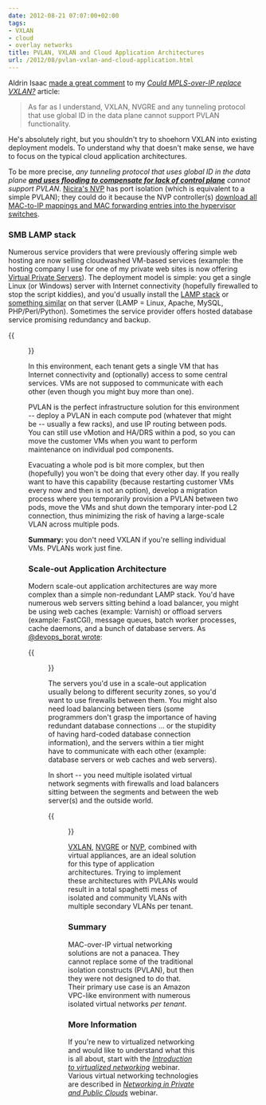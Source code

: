 ```yaml
---
date: 2012-08-21 07:07:00+02:00
tags:
- VXLAN
- cloud
- overlay networks
title: PVLAN, VXLAN and Cloud Application Architectures
url: /2012/08/pvlan-vxlan-and-cloud-application.html
---
```

Aldrin Isaac [made a great comment](/2012/07/could-mpls-over-ip-replace-vxlan-or.html?showComment=1344218766617#c3812932304135234188) to my [*Could MPLS-over-IP replace VXLAN?*](/2012/07/could-mpls-over-ip-replace-vxlan-or.html) article:

> As far as I understand, VXLAN, NVGRE and any tunneling protocol that use global ID in the data plane cannot support PVLAN functionality.

He's absolutely right, but you shouldn't try to shoehorn VXLAN into existing deployment models. To understand why that doesn't make sense, we have to focus on the typical cloud application architectures.
<!--more-->
To be more precise, *any tunneling protocol that uses global ID in the data plane [**and uses flooding to compensate for lack of control plane**](/2011/12/vxlan-ip-multicast-openflow-and-control.html) cannot support PVLAN*. [Nicira's NVP](/2012/02/nicira-uncloaked.html) has port isolation (which is equivalent to a simple PVLAN); they could do it because the NVP controller(s) [download all MAC-to-IP mappings and MAC forwarding entries into the hypervisor switches](/2011/10/what-is-nicira-really-up-to.html).

### SMB LAMP stack

Numerous service providers that were previously offering simple web hosting are now selling cloudwashed VM-based services (example: the hosting company I use for one of my private web sites is now offering [Virtual Private Servers](http://myhosting.com/virtual-private-server/)). The deployment model is simple: you get a single Linux (or Windows) server with Internet connectivity (hopefully firewalled to stop the script kiddies), and you'd usually install the [LAMP stack](http://en.wikipedia.org/wiki/LAMP_(software_bundle)) or [something similar](http://en.wikipedia.org/wiki/List_of_AMP_packages) on that server (LAMP = Linux, Apache, MySQL, PHP/Perl/Python). Sometimes the service provider offers hosted database service promising redundancy and backup.

{{<figure src="/2012/08/s400-LAMP_stack.png" caption="Typical LAMP stack">}}

In this environment, each tenant gets a single VM that has Internet connectivity and (optionally) access to some central services. VMs are not supposed to communicate with each other (even though you might buy more than one).

PVLAN is the perfect infrastructure solution for this environment -- deploy a PVLAN in each compute pod (whatever that might be -- usually a few racks), and use IP routing between pods. You can still use vMotion and HA/DRS within a pod, so you can move the customer VMs when you want to perform maintenance on individual pod components.

Evacuating a whole pod is bit more complex, but then (hopefully) you won't be doing that every other day. If you really want to have this capability (because restarting customer VMs every now and then is not an option), develop a migration process where you temporarily provision a PVLAN between two pods, move the VMs and shut down the temporary inter-pod L2 connection, thus minimizing the risk of having a large-scale VLAN across multiple pods.

**Summary:** you don't need VXLAN if you're selling individual VMs. PVLANs work just fine.

### Scale-out Application Architecture

Modern scale-out application architectures are way more complex than a simple non-redundant LAMP stack. You'd have numerous web servers sitting behind a load balancer, you might be using web caches (example: Varnish) or offload servers (example: FastCGI), message queues, batch worker processes, cache daemons, and a bunch of database servers. As [\@devops_borat wrote](https://twitter.com/DEVOPS_BORAT/status/222837225921060864):

{{<figure src="/2012/08/s400-HelloWorld_cloud.png">}}

The servers you'd use in a scale-out application usually belong to different security zones, so you'd want to use firewalls between them. You might also need load balancing between tiers (some programmers don't grasp the importance of having redundant database connections \... or the stupidity of having hard-coded database connection information), and the servers within a tier might have to communicate with each other (example: database servers or web caches and web servers).

In short -- you need multiple isolated virtual network segments with firewalls and load balancers sitting between the segments and between the web server(s) and the outside world.

{{<figure src="/2012/08/s1600-Scale_Out.png" caption="Simplified scale-out application architecture">}}

[VXLAN](/2011/09/vxlan-otv-and-lisp.html), [NVGRE](/2011/09/nvgre-because-one-standard-just-wouldnt.html) or [NVP](/2012/02/nicira-uncloaked.html), combined with virtual appliances, are an ideal solution for this type of application architectures. Trying to implement these architectures with PVLANs would result in a total spaghetti mess of isolated and community VLANs with multiple secondary VLANs per tenant.

### Summary

MAC-over-IP virtual networking solutions are not a panacea. They cannot replace some of the traditional isolation constructs (PVLAN), but then they were not designed to do that. Their primary use case is an Amazon VPC-like environment with numerous isolated virtual networks *per tenant*.

### More Information

If you're new to virtualized networking and would like to understand what this is all about, start with the [*Introduction to virtualized networking*](http://www.ipspace.net/Introduction_to_Virtualized_Networking) webinar. Various virtual networking technologies are described in _[Networking in Private and Public Clouds](https://www.ipspace.net/Networking_in_Private_and_Public_Clouds)_
webinar.